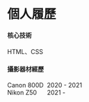 # 個人履歷
<h4>核心技術</h4>
HTML、CSS
<h4>攝影器材經歷</h4>
Canon 800D&nbsp;&nbsp;2020&nbsp;-&nbsp;2021<br>
Nikon Z50&nbsp;&nbsp;&nbsp;&nbsp;&nbsp;&nbsp;2021 -
